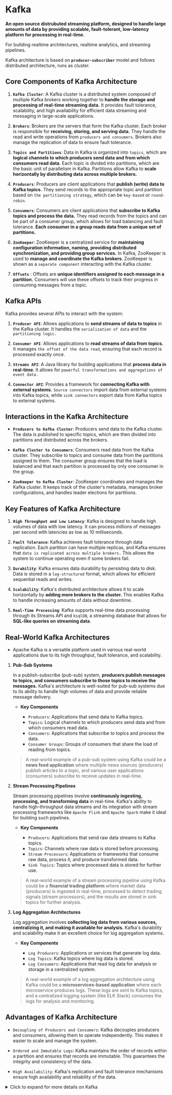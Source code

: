 # Kafka

**An open source distrubuted streaming platform, designed to handle large amounts of data by providing scalable, fault-tolerant, low-latency platform for processing in real-time.**

For building realtime architectures, realtime analytics, and streaming pipelines.

Kafka architecture is based on **`producer-subscriber`** model and follows distributed architecture, runs as cluster.

## Core Components of Kafka Architecture

1. **`Kafka Cluster`**: A Kafka cluster is a distributed system composed of multiple Kafka brokers working together to **handle the storage and processing of real-time streaming data.** It provides fault tolerance, scalability, and high availability for efficient data streaming and messaging in large-scale applications.

2. **`Brokers`**: Brokers are the servers that form the Kafka cluster. Each broker is responsible for **receiving, storing, and serving data.** They handle the read and write operations from `producers and consumers`. Brokers also manage the replication of data to ensure fault tolerance.

3. **`Topics and Partitions`**: Data in Kafka is organized into `topics`, which are **logical channels to which producers send data and from which consumers read data**. Each topic is divided into partitions, which are the basic unit of parallelism in Kafka. Partitions allow Kafka to **scale horizontally by distributing data across multiple brokers.**

4. **`Producers`**: Producers are client applications that **publish (write) data to Kafka topics.** They send records to the appropriate topic and partition based on `the partitioning strategy`, which can be `key-based` or `round-robin`.

5. **`Consumers`**: Consumers are client applications that **subscribe to Kafka topics and process the data.** They read records from the topics and can be part of a consumer group, which allows for load balancing and fault tolerance. **Each consumer in a group reads data from a unique set of partitions.**

6. **`ZooKeeper`**: ZooKeeper is a centralized service for **maintaining configuration information, naming, providing distributed synchronization, and providing group services.** In Kafka, ZooKeeper is used to **manage and coordinate the Kafka brokers**. ZooKeeper is shown as a `separate component` interacting with the Kafka cluster.

7. **`Offsets`** : Offsets are **unique identifiers assigned to each message in a partition.** Consumers will use these offsets to track their progress in consuming messages from a topic.

## Kafka APIs

Kafka provides several APIs to interact with the system:

1. **`Producer API`**: Allows applications to **send streams of data to topics** in the Kafka cluster. It handles the `serialization of data` and the `partitioning logic.`

2. **`Consumer API`**: Allows applications to **read streams of data from topics.** It manages `the offset of the data read`, ensuring that each record is processed exactly once.

3. **`Streams API`**: A Java library for building applications that **process data in real-time**. It allows for `powerful transformations and aggregations of event data.`

4. **`Connector API`**: Provides a framework for **connecting Kafka with external systems.** `Source connectors` import data from external systems into Kafka topics, while `sink connectors` export data from Kafka topics to external systems.

## Interactions in the Kafka Architecture

* **`Producers to Kafka Cluster`**: Producers send data to the Kafka cluster. The data is published to specific topics, which are then divided into partitions and distributed across the brokers.

* **`Kafka Cluster to Consumers`**: Consumers read data from the Kafka cluster. They subscribe to topics and consume data from the partitions assigned to them. The consumer group ensures that the load is balanced and that each partition is processed by only one consumer in the group.

* **`ZooKeeper to Kafka Cluster`**: ZooKeeper coordinates and manages the Kafka cluster. It keeps track of the cluster's metadata, manages broker configurations, and handles leader elections for partitions.

## Key Features of Kafka Architecture

1. **`High Throughput and Low Latency`**: Kafka is designed to handle high volumes of data with low latency. It can process millions of messages per second with latencies as low as 10 milliseconds.

2. **`Fault Tolerance`**: Kafka achieves fault tolerance through data replication. Each partition can have multiple replicas, and Kafka ensures that `data is replicated across multiple brokers.` This allows the system to continue operating even if some brokers fail.

3. **`Durability`**: Kafka ensures data durability by persisting data to disk. Data is stored in a `log-structured` format, which allows for efficient sequential reads and writes.

4. **`Scalability`**: Kafka's distributed architecture allows it to scale horizontally by **adding more brokers to the cluster.** This enables Kafka to handle increasing amounts of data without downtime.

5. **`Real-Time Processing`**: Kafka supports real-time data processing through its Streams API and `ksqlDB`, a streaming database that allows for **SQL-like queries on streaming data**.

## Real-World Kafka Architectures

* Apache Kafka is a versatile platform used in various real-world applications due to its high throughput, fault tolerance, and scalability.

1. **Pub-Sub Systems**

    In a publish-subscribe (pub-sub) system, **producers publish messages to topics, and consumers subscribe to those topics to receive the messages.** Kafka's architecture is well-suited for pub-sub systems due to its ability to handle high volumes of data and provide reliable message delivery.

    * **Key Components**

        * `Producers`: Applications that send data to Kafka topics.
        * `Topics`: Logical channels to which producers send data and from which consumers read data.
        * `Consumers`: Applications that subscribe to topics and process the data.
        * `Consumer Groups`: Groups of consumers that share the load of reading from topics.

    >A real-world example of a pub-sub system using Kafka could be a **news feed application** where multiple news sources (producers) publish articles to a topic, and various user applications (consumers) subscribe to receive updates in real-time.

2. **Stream Processing Pipelines**

    Stream processing pipelines involve **continuously ingesting, processing, and transforming data** in real-time. Kafka's ability to handle high-throughput data streams and its integration with stream processing frameworks like `Apache Flink` and `Apache Spark` make it ideal for building such pipelines.

    * **Key Components**

        * `Producers`: Applications that send raw data streams to Kafka topics.
        * `Topics`: Channels where raw data is stored before processing.
        * `Stream Processors`: Applications or frameworks that consume raw data, process it, and produce transformed data.
        * `Sink Topics`: Topics where processed data is stored for further use.

    >A real-world example of a stream processing pipeline using Kafka could be a **financial trading platform** where market data (producers) is ingested in real-time, processed to detect trading signals (stream processors), and the results are stored in sink topics for further analysis.

3. **Log Aggregation Architectures**

    Log aggregation involves **collecting log data from various sources, centralizing it, and making it available for analysis.** Kafka's durability and scalability make it an excellent choice for log aggregation systems.

    * **Key Components**

        * `Log Producers`: Applications or services that generate log data.
        * `Log Topics`: Kafka topics where log data is stored.
        * `Log Consumers`: Applications that read log data for analysis or storage in a centralized system.

    >A real-world example of a log aggregation architecture using Kafka could be a **microservices-based application** where each microservice produces logs. These logs are sent to Kafka topics, and a centralized logging system (like ELK Stack) consumes the logs for analysis and monitoring.

## Advantages of Kafka Architecture

* `Decoupling of Producers and Consumers`: Kafka decouples producers and consumers, allowing them to operate independently. This makes it easier to scale and manage the system.

* `Ordered and Immutable Logs`: Kafka maintains the order of records within a partition and ensures that records are immutable. This guarantees the integrity and consistency of the data.

* `High Availability`: Kafka's replication and fault tolerance mechanisms ensure high availability and reliability of the data.

<details>

<summary>Click to expand for more details on Kafka</summary>

## Replication in Kafka

### Who is Leader and Follower?

In **Apache Kafka**, each **partition** of a topic has one **leader** replica and multiple **follower** replicas:

* **Leader**: The leader is the single replica that handles all **read** and **write** operations for the partition. Producers send messages to the leader, and consumers read messages from the leader (with one exception, which we'll skip for now).

* **Follower**: Follower replicas are **read-only** and replicate data from the leader. They do not handle client requests directly but maintain a copy of the data to ensure **high availability** and **data durability**.

When a leader fails or becomes unavailable, Kafka automatically **elects a new leader** from the in-sync replicas (ISR). Follower replicas continue to fetch data from the new leader to stay up to date.

### What is an ISR?

**ISR** stands for **In-Sync Replicas**. In Apache Kafka, it refers to a set of replicas (brokers) that are in sync with the *leader replica* of a partition. These replicas have successfully replicated all the messages from the leader and are considered up-to-date.

Key points about ISR:

* **ISR list** contains all replicas that are in sync with the leader.
* If a replica falls behind (due to network issues, slow performance, or failure), it is **removed from the ISR list** (this is called an **ISR shrink**).
* When a replica catches up, it is **added back to the ISR list** (this is called an **ISR expand**).
* Producers typically send messages to the leader and require acknowledgments from a minimum number of replicas in the ISR (controlled by the `min.insync.replicas` configuration).

### What is `min.insync.replicas`?

When producers send messages to a Kafka topic, they typically send them to the leader replica of a partition. To ensure data durability and delivery guarantees, they can be configured to wait for acknowledgments from a minimum number of replicas in the ISR (In-Sync Replicas) list.

This minimum number of replicas is defined by the `min.insync.replicas` configuration. For example:

* If `min.insync.replicas` is set to 2, the producer will wait for acknowledgments from at least 2 replicas (the leader and at least one follower) before considering the message successfully written.
* If this number is not met (e.g., due to a broker failure), the producer may retry or fail based on its configuration.
This setting helps balance availability and durability depending on your system's requirements.

### What is `replica.lag.time.max.ms`?

**`replica.lag.time.max.ms`** defines the `maximum amount of time a follower replica can lag behind the leader replica before it is considered out of sync.`
This parameter is crucial for maintaining the health of the Kafka cluster and ensuring that all replicas are up-to-date with the leader.

* If a follower replica does not catch up to the leader within the specified time, it may be removed from the In-Sync Replicas (ISR) list.
* This can lead to data loss if the leader fails, as the `out-of-sync` replica may not have the latest messages.
* The default value for `replica.lag.time.max.ms` is 10 seconds (10000 milliseconds), but it can be adjusted based on the specific requirements of your Kafka deployment.
* Setting it lower will allow us to detect failures more quickly, but it may also lead to more frequent ISR changes and potential data loss if the follower is unable to catch up in time.

### What is `replica.lag.max.messages`?

**`replica.lag.max.messages`** defines the **maximum number of messages a follower replica can lag behind the leader replica before it is considered out of sync.**
This parameter is crucial for maintaining the health of the Kafka cluster and ensuring that all replicas are up-to-date with the leader.

### What is `acks=all`?

**`acks=all`** specifies how many acknowledgments the producer requires from the broker before considering a message as successfully sent.

* When `acks=all` is set, the producer will wait for acknowledgments from all in-sync replicas (ISRs) of the partition before considering the message as successfully sent.
* This ensures that the message is replicated to all in-sync replicas, providing a higher level of durability and fault tolerance.
* If any of the in-sync replicas fail to acknowledge the message, the producer will retry sending the message until it receives acknowledgments from all in-sync replicas or until a timeout occurs.

* Possible values can be:
  * `acks=0`: The producer does not wait for any acknowledgment from the broker.
  * `acks=1`: The producer waits for acknowledgment from the leader replica only.
  * `acks=all`: The producer waits for acknowledgment from all in-sync replicas.
  * `acks=-1`: This is equivalent to `acks=all` and waits for acknowledgment from all in-sync replicas.

* Usually the number of ISR is equal to the replication factor of the topic, but it can be less if some replicas are not in sync.

* Example: `min.insync.replicas=3` and `ReplicationFactor=4`
  * This allows our application to tolerate 1 broker failure, as long as the remaining 3 brokers are in sync.
  * If the number of in-sync replicas is less than `min.insync.replicas`, the producer will receive an error and may retry sending the message based on its configuration. (Exception: `NotEnoughReplicas`)
  * This setting is crucial for ensuring data durability and consistency in Kafka, especially in scenarios where high availability and fault tolerance are required.

### What is `replica.fetch.wait.max.ms`?

**`replica.fetch.wait.max.ms`** defines the maximum amount of time a follower replica will wait for new data from the leader replica before fetching it. This setting is crucial for controlling the replication lag and ensuring that follower replicas stay up-to-date with the leader.

* If the leader replica has no new data to send, the follower will wait for this duration before attempting to fetch data again.
* This parameter helps balance the trade-off between replication lag and resource utilization. A shorter wait time can reduce lag but may increase network traffic, while a longer wait time can lead to higher lag but lower network usage.
* The default value for `replica.fetch.wait.max.ms` is 500 ms (0.5 seconds).

### What is `replica.fetch.min.bytes`?

**`replica.fetch.min.bytes`** defines the minimum amount of data that a follower replica must fetch from the leader replica in a single request. This setting is crucial for controlling the efficiency of data replication and minimizing network overhead.

* If the amount of data available on the leader is less than this threshold, the follower will wait until enough data is available before fetching it.
* This parameter helps optimize network usage by ensuring that the follower does not make frequent requests for small amounts of data, which can lead to increased latency and reduced throughput.
* The default value for `replica.fetch.min.bytes` is 1 byte, meaning that the follower will fetch data as soon as it is available, regardless of the amount.
* If you set a higher value, the follower will wait until it has at least that much data to fetch, which can help reduce the number of requests and improve overall replication efficiency.

### What is `num.replica.fetchers`?

**`num.replica.fetchers`** defines the number of threads used by a broker to fetch data from leader replicas for replication purposes. This setting is crucial for controlling the efficiency and performance of data replication across the Kafka cluster.

* Each broker can have multiple partitions, and each partition may have multiple replicas. The `num.replica.fetchers` setting determines how many threads will be used to fetch data from the leader replicas for all partitions on that broker.
* Increasing the number of replica fetchers can improve the replication throughput, especially in scenarios where a broker has many partitions or high data volume.
* The default value for `num.replica.fetchers` is 1, meaning that a single thread will be used to fetch data from leader replicas. However, this can be increased based on the broker's hardware capabilities and the expected workload.

## Key Metrics in Kafka

Kafka provides various metrics to monitor the health and performance of the cluster. Some key metrics include:

* **`Messages In Per Second`**: The number of messages produced to the Kafka cluster per second. Understanding `the throughput of the system.`
* **`Messages Out Per Second`**: The number of messages consumed from the Kafka cluster per second. Understanding `the consumption rate of the system.`

* **`Bytes In Per Second`**: The total number of bytes produced to the Kafka cluster per second. Understanding `the data volume being processed.`
* **`Bytes Out Per Second`**: The total number of bytes consumed from the Kafka cluster per second. Understanding `the data volume being consumed.`

* **`Active Controller Count`**: The number of active controllers in the Kafka cluster.
* **`Under Replicated Partitions`**: The number of partitions that are not fully replicated. Identifying `potential data loss scenarios.`
* **`Offline Partitions Count`**: The number of partitions that are currently offline. Identifying `partitions that are not available for reading or writing.`
* **`Consumer Lag`**: The difference between the latest offset in a partition and the offset that a consumer has processed. Understanding `how far behind a consumer is in processing messages.`

* **`Producer Error Rate`**: The rate of errors encountered by producers when sending messages to the Kafka cluster.
* **`Consumer Error Rate`**: The rate of errors encountered by consumers when reading messages from the Kafka cluster.

* **`Request Latency`**: The time taken to process requests in the Kafka cluster. Understanding `the responsiveness of the system.`
* **`Network I/O`**: The amount of data sent and received over the network by the Kafka brokers. Understanding `the network load on the cluster.`
* **`Disk I/O`**: The amount of data read from and written to disk by the Kafka brokers. Understanding `the disk load on the cluster.`

* **`Cluster Metrics`**: Metrics related to the overall health and performance of the Kafka cluster, such as the `number of active brokers, the status of each broker, and the health of the cluster as a whole.`
* **`Replication Metrics`**: Metrics related to the replication process, such as the `time taken to replicate messages, the number of messages replicated, and the status of replication across brokers.`
* **`Controller Metrics`**: Metrics related to the Kafka controller, such as the `time taken to elect a new controller, the number of controller requests processed, and the status of controller operations.`
* **`Partition Metrics`**: Metrics related to individual partitions, such as the `number of messages in each partition, the status of each partition, and the health of each partition.`
* **`Topic Metrics`**: Metrics related to specific topics, such as the `number of partitions, the replication factor, and the status of each partition.`
* **`Broker Metrics`**: Metrics related to individual brokers, such as the `number of active connections, the status of each broker, and the health of each broker.`
* **`Consumer Group Metrics`**: Metrics related to consumer groups, such as the `number of active consumers, the lag for each consumer group, and the status of each consumer group.`

* **`ISR Shrink/Expand Metrics`**: Metrics related to the shrinking and expanding of the In-Sync Replicas (ISR) list, such as the `number of times the ISR list has shrunk or expanded, and the time taken for these operations.`
* **`Under Min ISR Partitions`**: The number of partitions that do not have the minimum number of in-sync replicas. Identifying `partitions that may not be fully available for reading or writing.`

</details>

